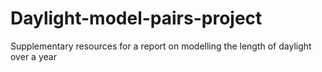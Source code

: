 # Daylight-model-pairs-project
Supplementary resources for a report on modelling the length of daylight over a year
